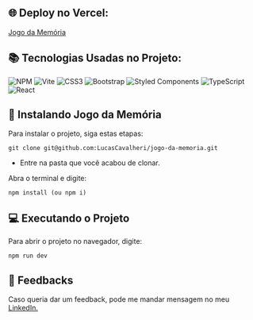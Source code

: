 ## :globe_with_meridians: Deploy no Vercel:

<a href="https://jogo-da-memoria-rust.vercel.app/">Jogo da Memória</a>

## 📚 Tecnologias Usadas no Projeto:

![NPM](https://img.shields.io/badge/NPM-%23000000.svg?style=for-the-badge&logo=npm&logoColor=white)
![Vite](https://img.shields.io/badge/vite-%23646CFF.svg?style=for-the-badge&logo=vite&logoColor=yellow)
![CSS3](https://img.shields.io/badge/css3-%231572B6.svg?style=for-the-badge&logo=css3&logoColor=white)
![Bootstrap](https://img.shields.io/badge/bootstrap-%23563D7C.svg?style=for-the-badge&logo=bootstrap&logoColor=white)
![Styled Components](https://img.shields.io/badge/styled--components-DB7093?style=for-the-badge&logo=styled-components&logoColor=white)
![TypeScript](https://img.shields.io/badge/typescript-%23007ACC.svg?style=for-the-badge&logo=typescript&logoColor=white)
![React](https://img.shields.io/badge/react-%2320232a.svg?style=for-the-badge&logo=react&logoColor=%2361DAFB)

## 🚀 Instalando Jogo da Memória

Para instalar o projeto, siga estas etapas:

```
git clone git@github.com:LucasCavalheri/jogo-da-memoria.git
```

* Entre na pasta que você acabou de clonar.

Abra o terminal e digite:

```
npm install (ou npm i)
```

## 💻 Executando o Projeto

Para abrir o projeto no navegador, digite:

```
npm run dev
```

## 🤝 Feedbacks

Caso queria dar um feedback, pode me mandar mensagem no meu <a href="https://www.linkedin.com/in/lucas-cavalheri/">LinkedIn.</a>
